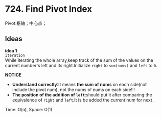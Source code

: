# 724. Find Pivot Index  
 
 Pivot:枢轴；中心点；

## Ideas  
**idea 1**   
`iteration`    
While iterating the whole array,keep track of the sum of the values on the current number's left and its right.Initialize `right` to `sum(nums)` and `left` to `0`.    

**NOTICE**      
* **Understand correctly**:It means **the sum of nums** on each side(not include the pivot num), not the nums of nums on each side!!!     
* **The position of the addition of `left`**:should put it after comparing the equivalence of `right` and `left`.It is be added the current num for next .   

Time: O(n), Space: O(1)      



